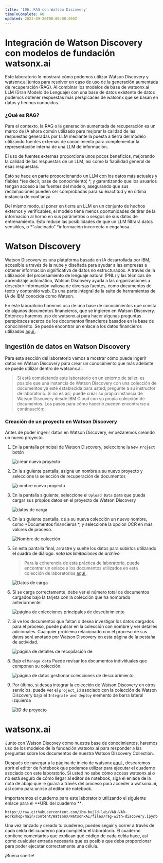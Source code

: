 ```yaml
---
title: '106: RAG con Watson Discovery'
timeToComplete: 60
updated: 2023-09-20T00:00:00.000Z
---
```

# Integración de Watson Discovery con modelos de fundación watsonx.ai

Este laboratorio le mostrará cómo podemos utilizar Watson Discovery y watsonx.ai juntos para resolver un caso de uso de la generación aumentada de recuperación (RAG). Al combinar los modelos de base de watsonx.ai LLM (Gran Modelo de Lenguaje) con una base de datos existente de datos podemos obtener respuestas más perspicaces de watsonx que se basan en datos y hechos conocidos.

### ¿Qué es RAG?

Para el contexto, la RAG o la generación aumentada de recuperación es un marco de IA ahora común utilizado para mejorar la calidad de las respuestas generadas por LLM mediante la puesta a tierra del modelo utilizando fuentes externas de conocimiento para complementar la representación interna de una LLM de información.

El uso de fuentes externas proporciona unos pocos beneficios, mejorando la calidad de las respuestas de un LLM, así como la fiabilidad general de esas respuestas.

Esto se hace en parte proporcionando un LLM con los datos más actuales y fiables *(es decir, base de conocimiento) *, y garantizando que los usuarios tengan acceso a las fuentes del modelo, asegurando que sus reclamaciones pueden ser comprobadas para su exactitud y en última instancia de confianza.

Del mismo modo, al poner en tierra un LLM en un conjunto de hechos externos y verificables, el modelo tiene menos oportunidades de tirar de la información al horno en sus parámetros o sesgos de sus datos de entrenamiento. Esto reduce las posibilidades de que un LLM filtrará datos sensibles, o *"alucinado" *información incorrecta o engañosa.

# Watson Discovery

Watson Discovery es una plataforma basada en IA desarrollada por IBM, accesible a través de la nube y diseñada para ayudar a las empresas a obtener información significativa de datos no estructurados. A través de la utilización del procesamiento de lenguaje natural (PNL) y las técnicas de aprendizaje automático, Watson Discovery ayuda a las organizaciones a descubrir información valiosa de diversas fuentes, como documentos de texto y contenido web. Es una parte integral de la suite de herramientas de IA de IBM conocida como Watson.

En este laboratorio haremos uso de una base de conocimientos que consta de algunos documentos financieros, que se ingieren en Watson Discovery. Entonces haremos uso de watsonx.ai para hacer algunas preguntas perspicaces acerca de los documentos financieros basados en la base de conocimiento. Se puede encontrar un enlace a los datos financieros utilizados [aquí ]().

## Ingestión de datos en Watson Discovery

Para esta sección del laboratorio vamos a mostrar cómo puede ingerir datos en Watson Discovery para crear un conocimiento que más adelante se puede utilizar dentro de watsonx.ai.

> Si está completando este laboratorio en un entorno de taller, es posible que una instancia de Watson Discovery con una colección de documentos ya esté establecida para usted; pregunte a su instructor de laboratorio. Si no es así, puede crear su propia instancia de Watson Discovery desde IBM Cloud con su propia colección de documentos. Los pasos para cómo hacerlo pueden encontrarse a continuación:

### Creación de un proyecto en Watson Discovery

Antes de poder ingerir datos en Watson Discovery, empezaremos creando un nuevo proyecto.

1.  En la pantalla principal de Watson Discovery, seleccione la `New Project` botón

    ![crear nuevo proyecto ](./images/106/1-Discovery-Create-Project.png)

2.  En la siguiente pantalla, asigne un nombre a su nuevo proyecto y seleccione la selección de recuperación de documentos

    ![nombre nuevo proyecto ](./images/106/2-Discovery-Name-Project.png)

3.  En la pantalla siguiente, seleccione el `Upload Data` para que pueda cargar sus propios datos en el proyecto de Watson Discovery

    ![datos de carga ](./images/106/3-Discovery-Upload-Data.png)

4.  En la siguiente pantalla, dé a su nueva colección un nuevo nombre, como *Documentos financieros *, y seleccione la opción OCR en más valores de proceso.

    ![Nombre de colección ](./images/106/4-Discovery-Collection.png)

5.  En esta pantalla final, arrastre y suelte los datos para subirlos utilizando el cuadro de diálogo. *nota las limitaciones de archivo*

    > Para la coherencia de esta práctica de laboratorio, puede encontrar un enlace a los documentos utilizados en esta colección de laboratorios [aquí ]().

    ![Datos de carga ](./images/106/5-Discovery-Upload-Page.png)

6.  Si se carga correctamente, debe ver el número total de documentos cargados bajo la tarjeta con la colección que ha nombrado anteriormente

    ![página de colecciones principales de descubrimiento ](./images/106/6-Discovery-Main-Collections.png)

7.  Si ve los documentos que faltan o desea investigar los datos cargados para el proceso, puede pulsar en la colección con nombre y ver detalles adicionales. Cualquier problema relacionado con el proceso de sus datos será anotado por Watson Discovery en esta página de la pestaña de actividad.

    ![página de detalles de recopilación de ](./images/106/7-Discovery-Collection-Details.png)

8.  Bajo el `Manage data` Puede revisar los documentos individuales que componen su colección.

    ![página de datos gestionar colecciones de descubrimiento ](./images/106/8-Discovery-Manage-Collection.png)

9.  Por último, si desea integrar la colección de Watson Discovery en otros servicios, puede ver el `project_id` asociado con la colección de Watson Discovery bajo el `Integrate and deploy` elemento de barra lateral izquierda

    ![ID de proyecto ](./images/106/9-Discovery-Find-Project-ID.png)

# watsonx.ai

Junto con Watson Discovey como nuestra base de conocimientos, haremos uso de los modelos de la fundación watsonx.ai para responder a las preguntas sobre los documentos de nuestra Watson Discovery Collection.

Después de navegar a la página de inicio de watsonx [aquí ](https://dataplatform.cloud.ibm.com/wx/home), desearemos abrir el editor de Notebook que podemos utilizar para ejecutar el cuaderno asociado con este laboratorio. Si usted no sabe cómo access watsonx.ai o no está seguro de cómo llegar al editor de notebook, siga el enlace de la nota de abajo que le guiará a través del proceso para acceder a watsonx.ai, así como para unirse al editor de notebook.

Importaremos el cuaderno para este laboratorio utilizando el siguiente enlace para el **URL del cuaderno **:

`https://raw.githubusercontent.com/ibm-build-lab/VAD-VAR-Workshop/main/content/WatsonX/WatsonxAI/files/rag-with-discovery.ipynb`

Una vez lanzado y creado tu cuaderno, puedes seguir y correr a través de cada celda del cuaderno para completar el laboratorio. El cuaderno contiene comentarios que explican qué código de cada celda hace, así como cualquier entrada necesaria que es posible que deba proporcionar para poder ejecutar correctamente una célula.

¡Buena suerte!
